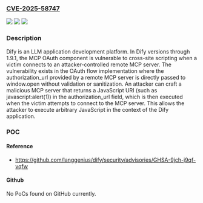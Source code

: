 ### [CVE-2025-58747](https://cve.mitre.org/cgi-bin/cvename.cgi?name=CVE-2025-58747)
![](https://img.shields.io/static/v1?label=Product&message=dify&color=blue)
![](https://img.shields.io/static/v1?label=Version&message=%3C%3D%201.9.1%20&color=brightgreen)
![](https://img.shields.io/static/v1?label=Vulnerability&message=CWE-79%3A%20Improper%20Neutralization%20of%20Input%20During%20Web%20Page%20Generation%20('Cross-site%20Scripting')&color=brightgreen)

### Description

Dify is an LLM application development platform. In Dify versions through 1.9.1, the MCP OAuth component is vulnerable to cross-site scripting when a victim connects to an attacker-controlled remote MCP server. The vulnerability exists in the OAuth flow implementation where the authorization_url provided by a remote MCP server is directly passed to window.open without validation or sanitization. An attacker can craft a malicious MCP server that returns a JavaScript URI (such as javascript:alert(1)) in the authorization_url field, which is then executed when the victim attempts to connect to the MCP server. This allows the attacker to execute arbitrary JavaScript in the context of the Dify application.

### POC

#### Reference
- https://github.com/langgenius/dify/security/advisories/GHSA-9jch-j9qf-vqfw

#### Github
No PoCs found on GitHub currently.

